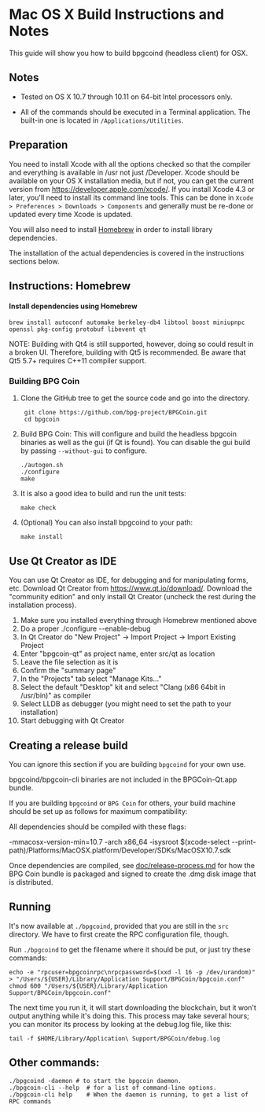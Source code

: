 Mac OS X Build Instructions and Notes
====================================
This guide will show you how to build bpgcoind (headless client) for OSX.

Notes
-----

* Tested on OS X 10.7 through 10.11 on 64-bit Intel processors only.

* All of the commands should be executed in a Terminal application. The
built-in one is located in `/Applications/Utilities`.

Preparation
-----------

You need to install Xcode with all the options checked so that the compiler
and everything is available in /usr not just /Developer. Xcode should be
available on your OS X installation media, but if not, you can get the
current version from https://developer.apple.com/xcode/. If you install
Xcode 4.3 or later, you'll need to install its command line tools. This can
be done in `Xcode > Preferences > Downloads > Components` and generally must
be re-done or updated every time Xcode is updated.

You will also need to install [Homebrew](http://brew.sh) in order to install library
dependencies.

The installation of the actual dependencies is covered in the instructions
sections below.

Instructions: Homebrew
----------------------

#### Install dependencies using Homebrew

    brew install autoconf automake berkeley-db4 libtool boost miniupnpc openssl pkg-config protobuf libevent qt

NOTE: Building with Qt4 is still supported, however, doing so could result in a broken UI. Therefore, building with Qt5 is recommended. Be aware that Qt5 5.7+ requires C++11 compiler support.

### Building BPG Coin

1. Clone the GitHub tree to get the source code and go into the directory.

        git clone https://github.com/bpg-project/BPGCoin.git
        cd bpgcoin

2.  Build BPG Coin:
    This will configure and build the headless bpgcoin binaries as well as the gui (if Qt is found).
    You can disable the gui build by passing `--without-gui` to configure.

        ./autogen.sh
        ./configure
        make

3.  It is also a good idea to build and run the unit tests:

        make check

4.  (Optional) You can also install bpgcoind to your path:

        make install

Use Qt Creator as IDE
------------------------
You can use Qt Creator as IDE, for debugging and for manipulating forms, etc.
Download Qt Creator from https://www.qt.io/download/. Download the "community edition" and only install Qt Creator (uncheck the rest during the installation process).

1. Make sure you installed everything through Homebrew mentioned above
2. Do a proper ./configure --enable-debug
3. In Qt Creator do "New Project" -> Import Project -> Import Existing Project
4. Enter "bpgcoin-qt" as project name, enter src/qt as location
5. Leave the file selection as it is
6. Confirm the "summary page"
7. In the "Projects" tab select "Manage Kits..."
8. Select the default "Desktop" kit and select "Clang (x86 64bit in /usr/bin)" as compiler
9. Select LLDB as debugger (you might need to set the path to your installation)
10. Start debugging with Qt Creator

Creating a release build
------------------------
You can ignore this section if you are building `bpgcoind` for your own use.

bpgcoind/bpgcoin-cli binaries are not included in the BPGCoin-Qt.app bundle.

If you are building `bpgcoind` or `BPG Coin` for others, your build machine should be set up
as follows for maximum compatibility:

All dependencies should be compiled with these flags:

 -mmacosx-version-min=10.7
 -arch x86_64
 -isysroot $(xcode-select --print-path)/Platforms/MacOSX.platform/Developer/SDKs/MacOSX10.7.sdk

Once dependencies are compiled, see [doc/release-process.md](release-process.md) for how the BPG Coin
bundle is packaged and signed to create the .dmg disk image that is distributed.

Running
-------

It's now available at `./bpgcoind`, provided that you are still in the `src`
directory. We have to first create the RPC configuration file, though.

Run `./bpgcoind` to get the filename where it should be put, or just try these
commands:

    echo -e "rpcuser=bpgcoinrpc\nrpcpassword=$(xxd -l 16 -p /dev/urandom)" > "/Users/${USER}/Library/Application Support/BPGCoin/bpgcoin.conf"
    chmod 600 "/Users/${USER}/Library/Application Support/BPGCoin/bpgcoin.conf"

The next time you run it, it will start downloading the blockchain, but it won't
output anything while it's doing this. This process may take several hours;
you can monitor its process by looking at the debug.log file, like this:

    tail -f $HOME/Library/Application\ Support/BPGCoin/debug.log

Other commands:
-------

    ./bpgcoind -daemon # to start the bpgcoin daemon.
    ./bpgcoin-cli --help  # for a list of command-line options.
    ./bpgcoin-cli help    # When the daemon is running, to get a list of RPC commands
